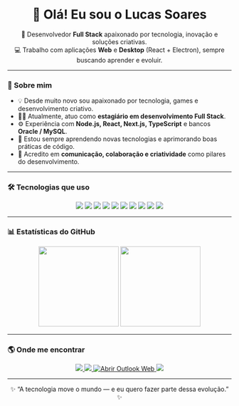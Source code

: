<h1 align="center">👋 Olá! Eu sou o Lucas Soares</h1>

<p align="center">
  🚀 Desenvolvedor <strong>Full Stack</strong> apaixonado por tecnologia, inovação e soluções criativas.
  <br>
  💻 Trabalho com aplicações <strong>Web</strong> e <strong>Desktop</strong> (React + Electron), sempre buscando aprender e evoluir.
</p>

---

### 🧠 Sobre mim

- 💡 Desde muito novo sou apaixonado por tecnologia, games e desenvolvimento criativo.  
- 👨‍💻 Atualmente, atuo como **estagiário em desenvolvimento Full Stack**.  
- ⚙️ Experiência com **Node.js, React, Next.js, TypeScript** e bancos **Oracle / MySQL**.  
- 🌱 Estou sempre aprendendo novas tecnologias e aprimorando boas práticas de código.  
- 🤝 Acredito em **comunicação, colaboração e criatividade** como pilares do desenvolvimento.

---

### 🛠️ Tecnologias que uso

<p align="center">
  <img src="https://img.shields.io/badge/Electron-191970?style=for-the-badge&logo=Electron&logoColor=white"/>
  <img src="https://img.shields.io/badge/JWT-black?style=for-the-badge&logo=JSON%20web%20tokens"/>
  <img src="https://img.shields.io/badge/Next-black?style=for-the-badge&logo=next.js&logoColor=white"/>
  <img src="https://img.shields.io/badge/node.js-6DA55F?style=for-the-badge&logo=node.js&logoColor=white"/>
  <img src="https://img.shields.io/badge/react-%2320232a.svg?style=for-the-badge&logo=react&logoColor=%2361DAFB"/>
  <img src="https://img.shields.io/badge/typescript-%23007ACC.svg?style=for-the-badge&logo=typescript&logoColor=white"/>
  <img src="https://img.shields.io/badge/javascript-%23323330.svg?style=for-the-badge&logo=javascript&logoColor=%23F7DF1E"/>
  <img src="https://img.shields.io/badge/docker-%230db7ed.svg?style=for-the-badge&logo=docker&logoColor=white"/>
  <img src="https://img.shields.io/badge/Oracle-F80000?style=for-the-badge&logo=oracle&logoColor=white"/>
  <img src="https://img.shields.io/badge/mysql-4479A1.svg?style=for-the-badge&logo=mysql&logoColor=white"/>
</p>

---

### 📊 Estatísticas do GitHub

<p align="center">
  <img height="180em" src="https://github-readme-stats.vercel.app/api?username=Lucas-1155&show_icons=true&theme=radical&include_all_commits=true&count_private=true"/>
  <img height="180em" src="https://github-readme-stats.vercel.app/api/top-langs/?username=Lucas-1155&layout=compact&langs_count=7&theme=radical"/>
</p>

---

### 🌎 Onde me encontrar

<p align="center">
  <a href="https://www.linkedin.com/in/lucas1155" target="_blank">
    <img src="https://img.shields.io/badge/LinkedIn-0A66C2?style=for-the-badge&logo=linkedin&logoColor=white"/>
  </a>
  <a href="mailto:lucasdev1155@outlook.com">
    <img src="https://img.shields.io/badge/Outlook-0078D4?style=for-the-badge&logo=microsoft-outlook&logoColor=white"/>
  </a>

  <!-- fallback: abre o composer do Outlook Web (funciona em qualquer navegador) -->
  <a href="https://outlook.live.com/owa/?path=/mail/action/compose&to=lucasdev1155@outlook.com" target="_blank" rel="noopener">
    <img src="https://img.shields.io/badge/Outlook_Web-0078D4?style=for-the-badge&logo=microsoft-outlook&logoColor=white" alt="Abrir Outlook Web"/>
  </a>

  <a href="https://github.com/Lucas-1155">
    <img src="https://img.shields.io/badge/GitHub-171515?style=for-the-badge&logo=github&logoColor=white"/>
  </a>
</p>

---

<p align="center">
  ✨ “A tecnologia move o mundo — e eu quero fazer parte dessa evolução.” ✨
</p>

